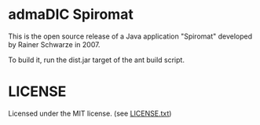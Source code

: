 # admaDIC Spiromat

This is the open source release of a Java 
application "Spiromat" developed by Rainer Schwarze in 2007.

To build it, run the dist.jar target of the ant build script.

# LICENSE

Licensed under the MIT license. (see [LICENSE.txt](LICENSE.txt))
